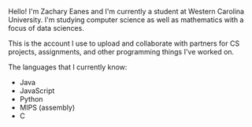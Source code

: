 Hello! I'm Zachary Eanes and I'm currently a student at Western Carolina University.
I'm studying computer science as well as mathematics with a focus of data sciences. 

This is the account I use to upload and collaborate with partners for CS projects, 
assignments, and other programming things I've worked on. 

The languages that I currently know:
  - Java
  - JavaScript
  - Python
  - MIPS (assembly)
  - C
